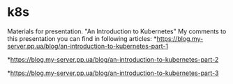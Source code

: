 # k8s
Materials for presentation. "An Introduction to Kubernetes"
My comments to this presentation you can find in following articles:
*https://blog.my-server.pp.ua/blog/an-introduction-to-kubernetes-part-1

*https://blog.my-server.pp.ua/blog/an-introduction-to-kubernetes-part-2

*https://blog.my-server.pp.ua/blog/an-introduction-to-kubernetes-part-3
